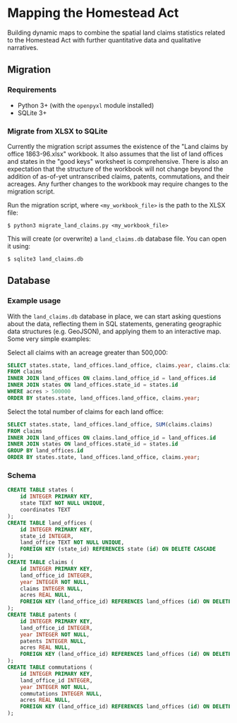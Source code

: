 # Mapping the Homestead Act

Building dynamic maps to combine the spatial land claims statistics related to
the Homestead Act with further quantitative data and qualitative narratives.

## Migration

### Requirements

 - Python 3+ (with the `openpyxl` module installed)
 - SQLite 3+

### Migrate from XLSX to SQLite

Currently the migration script assumes the existence of the "Land claims by
office 1863-96.xlsx" workbook. It also assumes that the list of land offices and
states in the "good keys" worksheet is comprehensive. There is also an
expectation that the structure of the workbook will not change beyond the
addition of as-of-yet untranscribed claims, patents, commutations, and their
acreages. Any further changes to the workbook may require changes to the
migration script.

Run the migration script, where `<my_workbook_file>` is the path to the XLSX
file:
```
$ python3 migrate_land_claims.py <my_workbook_file>
```
This will create (or overwrite) a `land_claims.db` database file. You can open
it using:
```
$ sqlite3 land_claims.db
```

## Database

### Example usage

With the `land_claims.db` database in place, we can start asking questions about
the data, reflecting them in SQL statements, generating geographic data
structures (e.g. GeoJSON), and applying them to an interactive map. Some very
simple examples:

Select all claims with an acreage greater than 500,000:
```sql
SELECT states.state, land_offices.land_office, claims.year, claims.claims, claims.acres
FROM claims
INNER JOIN land_offices ON claims.land_office_id = land_offices.id
INNER JOIN states ON land_offices.state_id = states.id
WHERE acres > 500000
ORDER BY states.state, land_offices.land_office, claims.year;
```
Select the total number of claims for each land office:
```sql
SELECT states.state, land_offices.land_office, SUM(claims.claims)
FROM claims
INNER JOIN land_offices ON claims.land_office_id = land_offices.id
INNER JOIN states ON land_offices.state_id = states.id
GROUP BY land_offices.id
ORDER BY states.state, land_offices.land_office, claims.year;
```

### Schema

```sql
CREATE TABLE states (
    id INTEGER PRIMARY KEY,
    state TEXT NOT NULL UNIQUE,
    coordinates TEXT
);
CREATE TABLE land_offices (
    id INTEGER PRIMARY KEY,
    state_id INTEGER,
    land_office TEXT NOT NULL UNIQUE,
    FOREIGN KEY (state_id) REFERENCES state (id) ON DELETE CASCADE
);
CREATE TABLE claims (
    id INTEGER PRIMARY KEY,
    land_office_id INTEGER,
    year INTEGER NOT NULL,
    claims INTEGER NULL,
    acres REAL NULL,
    FOREIGN KEY (land_office_id) REFERENCES land_offices (id) ON DELETE CASCADE
);
CREATE TABLE patents (
    id INTEGER PRIMARY KEY,
    land_office_id INTEGER,
    year INTEGER NOT NULL,
    patents INTEGER NULL,
    acres REAL NULL,
    FOREIGN KEY (land_office_id) REFERENCES land_offices (id) ON DELETE CASCADE
);
CREATE TABLE commutations (
    id INTEGER PRIMARY KEY,
    land_office_id INTEGER,
    year INTEGER NOT NULL,
    commutations INTEGER NULL,
    acres REAL NULL,
    FOREIGN KEY (land_office_id) REFERENCES land_offices (id) ON DELETE CASCADE
);
```

